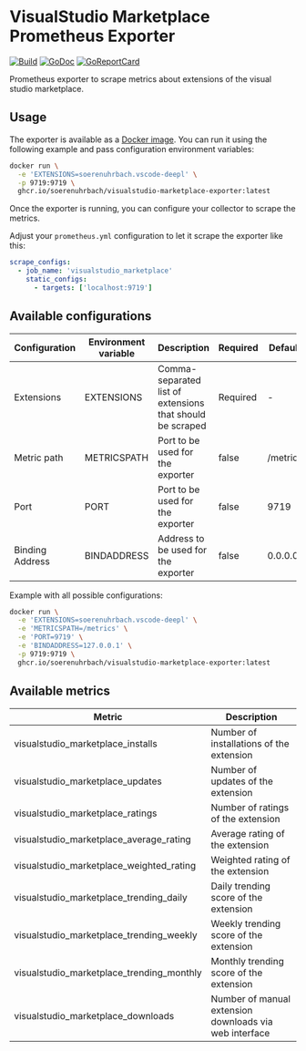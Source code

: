 # VisualStudio Marketplace Prometheus Exporter

[![Build](https://github.com/soerenuhrbach/visualstudio-marketplace-exporter/actions/workflows/build.yml/badge.svg)](https://github.com/soerenuhrbach/visualstudio-marketplace-exporter/actions/workflows/build.yml)
[![GoDoc](https://godoc.org/github.com/soerenuhrbach/visualstudio-marketplace-exporter?status.png)](https://godoc.org/github.com/soerenuhrbach/visualstudio-marketplace-exporter)
[![GoReportCard](https://goreportcard.com/badge/github.com/soerenuhrbach/visualstudio-marketplace-exporter)](https://goreportcard.com/report/github.com/soerenuhrbach/visualstudio-marketplace-exporter)

Prometheus exporter to scrape metrics about extensions of the visual studio marketplace.

## Usage

The exporter is available as a [Docker image](https://github.com/soerenuhrbach/visualstudio-marketplace-exporter/pkgs/container/visualstudio-marketplace-exporter).
You can run it using the following example and pass configuration environment variables:

```bash
docker run \
  -e 'EXTENSIONS=soerenuhrbach.vscode-deepl' \
  -p 9719:9719 \
  ghcr.io/soerenuhrbach/visualstudio-marketplace-exporter:latest
```

Once the exporter is running, you can configure your collector to scrape the metrics. 

Adjust your `prometheus.yml` configuration to let it scrape the exporter like this:

```yaml
scrape_configs:
  - job_name: 'visualstudio_marketplace'
    static_configs:
      - targets: ['localhost:9719']
```

## Available configurations

|Configuration|Environment variable|Description|Required|Default|
|---|---|---|---|---|
|Extensions|EXTENSIONS|Comma-separated list of extensions that should be scraped|Required|-|
|Metric path|METRICSPATH|Port to be used for the exporter|false|/metrics|
|Port|PORT|Port to be used for the exporter|false|9719|
|Binding Address|BINDADDRESS|Address to be used for the exporter|false|0.0.0.0|

Example with all possible configurations:

```bash
docker run \
  -e 'EXTENSIONS=soerenuhrbach.vscode-deepl' \
  -e 'METRICSPATH=/metrics' \
  -e 'PORT=9719' \
  -e 'BINDADDRESS=127.0.0.1' \
  -p 9719:9719 \
  ghcr.io/soerenuhrbach/visualstudio-marketplace-exporter:latest
```

## Available metrics

|Metric|Description|
|---|---|
|visualstudio_marketplace_installs|Number of installations of the extension|
|visualstudio_marketplace_updates|Number of updates of the extension|
|visualstudio_marketplace_ratings|Number of ratings of the extension|
|visualstudio_marketplace_average_rating|Average rating of the extension|
|visualstudio_marketplace_weighted_rating|Weighted rating of the extension|
|visualstudio_marketplace_trending_daily|Daily trending score of the extension|
|visualstudio_marketplace_trending_weekly|Weekly trending score of the extension|
|visualstudio_marketplace_trending_monthly|Monthly trending score of the extension|
|visualstudio_marketplace_downloads|Number of manual extension downloads via web interface|